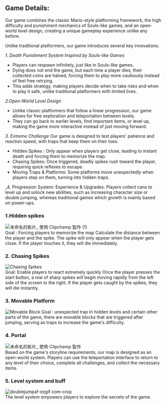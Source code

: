 ## Game Details:
Our game combines the classic Mario-style platforming framework, the high difficulty and punishment mechanics of Souls-like games, and an open-world level design, creating a unique gameplay experience unlike any before.

Unlike traditional platformers, our game introduces several key innovations:

_1. Death Punishment System Inspired by Souls-like Games_
   - Players can respawn infinitely, just like in Souls-like games.
   - Dying does not end the game, but each time a player dies, their collected coins are halved, forcing them to play more cautiously instead of feel free retrying.
   - This adds strategy, making players decide when to take risks and when to play it safe, unlike traditional platformers with limited lives.
     
_2.Open-World Level Design_
  - Unlike classic platformers that follow a linear progression, our game allows for free exploration and teleportation between levels.
  - They can go back to earlier levels, find important items, or level up, making the game more interactive instead of just moving forward.
    
_3. Extreme Challenge_
   Our game is designed to test players' patience and reaction speed, with traps that keep them on their toes:
  - Hidden Spikes : Only appear when players get close, leading to instant death and forcing them to memorize the map.
  - Chasing Spikes: Once triggered, deadly spikes rush toward the player, requiring quick reflexes to escape.
  - Moving Traps & Platforms: Some platforms move unexpectedly when players step on them, turning into hidden traps.

_4. Progression System:
    Experience & Upgrades: Players collect cans to level up and unlock new abilities, such as increasing character size or double jumping, whereas traditional games which growth is mainly based on power-ups.
   
### 1.Hidden spikes<br>
![未命名的影片_ 使用 Clipchamp 製作 (1)](https://github.com/user-attachments/assets/231901a7-d750-4e93-aa54-a90b82c08756)<br>
Goal : Forcing players to memorize the map
Calculate the distance between the player and the spike. The spike will only appear when the player gets close. If the player touches it, they will die immediately.

### 2. Chasing Spikes<br>
![Chasing Spikes](https://github.com/user-attachments/assets/d3f80b6d-93bd-4305-8911-750e8cd1b418)<br>
Goal: Enable players to react extremely quickly
Once the player presses the start button, a row of sharp spikes will begin moving rapidly from the left side of the screen to the right. If the player gets caught by the spikes, they will die instantly.

### 3. Movable Platform
![Movable Block](https://github.com/user-attachments/assets/67976fc6-dcc9-4c87-b720-7e4fed49001f)
Goal : unexpected trap
In hidden levels and certain other parts of the game, there are movable blocks that are triggered after jumping, serving as traps to increase the game's difficulty.


### 4. Portal <br>
![未命名的影片_ 使用 Clipchamp 製作](https://github.com/user-attachments/assets/4a4d7bea-0c27-4cf4-a2a9-6fbd98de89d1)<br>
Based on the game's storyline requirements, our map is designed as an open-world system. Players can use the teleportation interface to return to any level of their choice, complete all challenges, and collect the necessary items.


### 5. Level system and buff <br>
![doublejumpaf-ezgif com-crop](https://github.com/user-attachments/assets/78d522f6-e5d3-4873-8a27-f07fe00fd9ba)<br>
The level system empowers players to explore the secrets of the game. 
